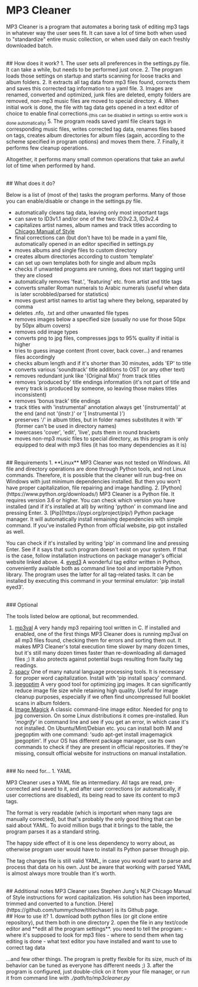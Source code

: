 # MP3 Cleaner

MP3 Cleaner is a program that automates a boring task of editing mp3 tags in whatever way the user sees fit. It can save a lot of time both when used to "standardize" entire music collection, or when used daily on each freshly downloaded batch.

<br>
## How does it work?
1. The user sets all preferences in the settings.py file. It can take a while, but needs to be performed just once.
2. The program loads those settings on startup and starts scanning for loose tracks and album folders.
2. It extracts all tag data from mp3 files found, corrects them and saves this corrected tag information to a yaml file.
3. Images are renamed, converted and optimized, junk files are deleted, empty folders are removed, non-mp3 music files are moved to special directory.
4. When initial work is done, the file with tag data gets opened in a text editor of choice to enable final corrections.<sub>(this can be disabled in settings so entire work is done automatically)</sub>
5. The program reads saved yaml file clears tags in corresponding music files, writes corrected tag data, renames files based on tags, creates album directories for album files (again, according to the scheme specified in program options) and moves them there.
7. Finally, it performs few cleanup operations.

Altogether, it performs many small common operations that take an awful lot of time when performed by hand.

<br>
## What does it do?

Below is a list of (most of the) tasks the program performs. Many of those you can enable/disable or change in the settings.py file.

- automatically cleans tag data, leaving only most important tags
- can save to ID3v1.1 and/or one of the two: ID3v2.3, ID3v2.4
- capitalizes artist names, album names and track titles according to [Chicago Manual of Style](https://en.wikipedia.org/wiki/The_Chicago_Manual_of_Style)
- final corrections can (but don't have to) be made in a yaml file, automatically opened in an editor specified in settings.py
- moves albums and single files to custom directory
- creates album directories according to custom 'template'
- can set up own templates both for single and album mp3s
- checks if unwanted programs are running, does not start tagging until they are closed
- automatically removes 'feat.', 'featuring' etc. from artist and title tags
- converts smaller Roman numerals to Arabic numerals (useful when data is later scrobbled/parsed for statistics)
- moves guest artist names to artist tag where they belong, separated by comma
- deletes .nfo, .txt and other unwanted file types
- removes images below a specified size (usually no use for those 50px by 50px album covers)
- removes odd image types
- converts png to jpg files, compresses jpgs to 95% quality if initial is higher
- tries to guess image content (front cover, back cover...) and renames files accordingly
- checks album length and if it's shorter than 30 minutes, adds 'EP' to title
- converts various 'soundtrack' title additions to OST (or any other text)
- removes redundant junk like '(Original Mix)' from track titles
- removes 'produced by' title endings information (it's not part of title and every track is produced by someone, so leaving those makes titles inconsistent)
- removes 'bonus track' title endings
- track titles with 'instrumental' annotation always get '(instrumental)' at the end (and not '(instr.)' or '[ Instrumental )')
- preserves '/' in album titles, but in folder names substitutes it with '#' (former can't be used in directory names)
- lowercases 'cover', 'edit', 'live', puts them in round brackets
- moves non-mp3 music files to special directory, as this program is only equipped to deal with mp3 files (it has too many dependencies as it is)

<br>
## Requirements
1. **Linux**
MP3 Cleaner was not tested on Windows. All file and directory operations are done through Python tools, and not Linux commands. Therefore, it is possible that the cleaner will run bug-free on Windows with just minimum dependencies installed. But then you won't have proper capitalization, file repairing and image handling.
2. [Python](https://www.python.org/downloads/)
MP3 Cleaner is a Python file. It requires version 3.6 or higher. You can check which version you have installed (and if it's installed at all) by writing 'python' in command line and pressing Enter.
3. [Pip](https://pypi.org/project/pip/)
Python package manager. It will automatically install remaining dependencies with simple command. If you've installed Python from official website, pip got installed as well.

You can check if it's installed by writing 'pip' in command line and pressing Enter. See if it says that such program doesn't exist on your system. If that is the case, follow installation instructions on package manager's official website linked above.
4. [eyed3](https://eyed3.readthedocs.io/en/latest/)
A wonderful tag editor written in Python, conveniently available both as command line tool and importable Python library. The program uses the latter for all tag-related tasks. It can be installed by executing this command in your terminal emulator: 'pip install eyed3'.

<br>
### Optional

The tools listed below are optional, but recommended.

1. [mp3val](http://mp3val.sourceforge.net/)
A very handy mp3 repairing tool written in C. If installed and enabled, one of the first things MP3 Cleaner does is running mp3val on all mp3 files found, checking them for errors and sorting them out. It makes MP3 Cleaner's total execution time slower by many dozen times, but it's still many dozen times faster than re-downloading all damaged files ;) It also protects against potential bugs resulting from faulty tag readings.
2. [spacy](https://spacy.io/)
One of many natural language processing tools. It is necessary for proper word capitalization. Install with 'pip install spacy' command.
3. [jpegoptim](https://www.mankier.com/1/jpegoptim)
A very good tool for optimizing jpg images. It can significantly reduce image file size while retaining high quality. Useful for image cleanup purposes, especially if we often find uncompressed full booklet scans in album folders. 
4. [Image Magick](https://imagemagick.org/index.php)
A classic command-line image editor. Needed for png to jpg conversion. On some Linux distributions it comes pre-installed. Run '*mogrify*' in command line and see if you get an error, in which case it's not installed. 
On Ubuntu/Mint/Debian etc. you can install both IM and jpegoptim with one command: 'sudo apt-get install imagemagick jpegoptim'. If your OS has different package manager, use its own commands to check if they are present in official repositories. If they're missing, consult official website for instructions on manual installation.

<br>
### No need for...
1. YAML

MP3 Cleaner uses a YAML file as intermediary. All tags are read, pre-corrected and saved to it, and after user corrections (or automatically, if user corrections are disabled), its being read to save its content to mp3 tags.

The format is very readable (which is important when many tags are manually corrected), but that's probably the only good thing that can be said about YAML. To avoid million bugs that it brings to the table, the program parses it as a standard string.

The happy side effect of it is one less dependency to worry about, as otherwise program user would have to install its Python parser through pip.

The tag changes file is still valid YAML, in case you would want to parse and process that data on his own. Just be aware that working with parsed YAML is almost always more trouble than it's worth.

<br>
## Additional notes
MP3 Cleaner uses Stephen Jung's NLP Chicago Manual of Style instructions for word capitalization. His solution has been imported, trimmed and converted to a function. [Here](https://github.com/tummychow/titlechaser) is its Github page.

<br>
## How to use it?
1. download both python files (or git clone entire repository), put them both in one directory
2. open the file in any text/code editor and **edit all the program settings**. you need to tell the program:
- where it's supposed to look for mp3 files
- where to send them when tag editing is done
- what text editor you have installed and want to use to correct tag data

...and few other things. The program is pretty flexible for its size, much of its behavior can be tuned as everyone has different needs ;)
3. after the program is configured, just double-click on it from your file manager, or run it from command line with *./path/to/mp3cleaner.py*
